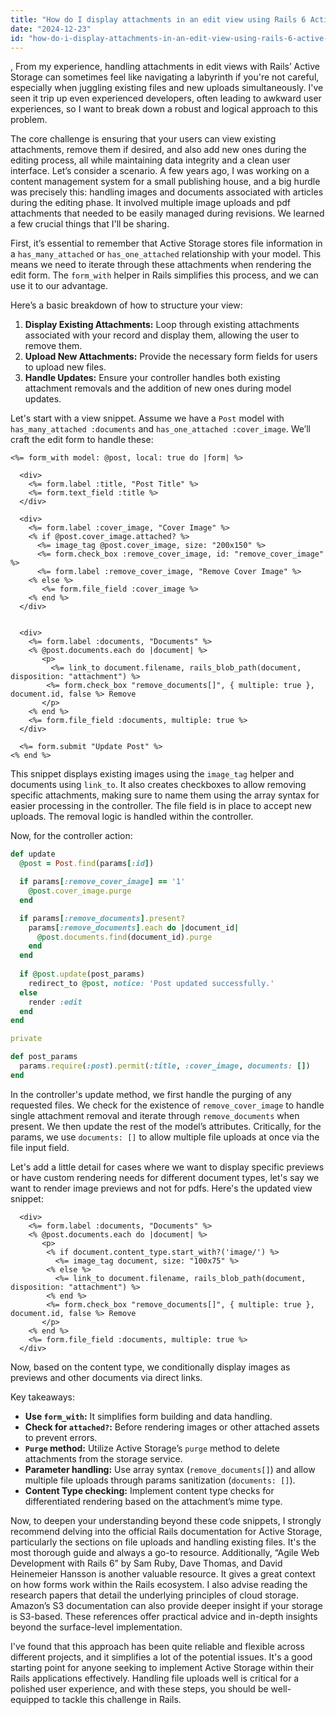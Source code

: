```yaml
---
title: "How do I display attachments in an edit view using Rails 6 Active Storage?"
date: "2024-12-23"
id: "how-do-i-display-attachments-in-an-edit-view-using-rails-6-active-storage"
---
```


,  From my experience, handling attachments in edit views with Rails’ Active Storage can sometimes feel like navigating a labyrinth if you're not careful, especially when juggling existing files and new uploads simultaneously. I've seen it trip up even experienced developers, often leading to awkward user experiences, so I want to break down a robust and logical approach to this problem.

The core challenge is ensuring that your users can view existing attachments, remove them if desired, and also add new ones during the editing process, all while maintaining data integrity and a clean user interface. Let’s consider a scenario. A few years ago, I was working on a content management system for a small publishing house, and a big hurdle was precisely this: handling images and documents associated with articles during the editing phase. It involved multiple image uploads and pdf attachments that needed to be easily managed during revisions. We learned a few crucial things that I'll be sharing.

First, it’s essential to remember that Active Storage stores file information in a `has_many_attached` or `has_one_attached` relationship with your model. This means we need to iterate through these attachments when rendering the edit form. The `form_with` helper in Rails simplifies this process, and we can use it to our advantage.

Here’s a basic breakdown of how to structure your view:

1.  **Display Existing Attachments:** Loop through existing attachments associated with your record and display them, allowing the user to remove them.
2.  **Upload New Attachments:** Provide the necessary form fields for users to upload new files.
3.  **Handle Updates:** Ensure your controller handles both existing attachment removals and the addition of new ones during model updates.

Let's start with a view snippet. Assume we have a `Post` model with `has_many_attached :documents` and `has_one_attached :cover_image`. We’ll craft the edit form to handle these:

```erb
<%= form_with model: @post, local: true do |form| %>

  <div>
    <%= form.label :title, "Post Title" %>
    <%= form.text_field :title %>
  </div>

  <div>
    <%= form.label :cover_image, "Cover Image" %>
    <% if @post.cover_image.attached? %>
      <%= image_tag @post.cover_image, size: "200x150" %>
      <%= form.check_box :remove_cover_image, id: "remove_cover_image" %>
      <%= form.label :remove_cover_image, "Remove Cover Image" %>
    <% else %>
       <%= form.file_field :cover_image %>
    <% end %>
  </div>


  <div>
    <%= form.label :documents, "Documents" %>
    <% @post.documents.each do |document| %>
       <p>
         <%= link_to document.filename, rails_blob_path(document, disposition: "attachment") %>
        <%= form.check_box "remove_documents[]", { multiple: true }, document.id, false %> Remove
       </p>
    <% end %>
    <%= form.file_field :documents, multiple: true %>
  </div>

  <%= form.submit "Update Post" %>
<% end %>
```

This snippet displays existing images using the `image_tag` helper and documents using `link_to`. It also creates checkboxes to allow removing specific attachments, making sure to name them using the array syntax for easier processing in the controller. The file field is in place to accept new uploads. The removal logic is handled within the controller.

Now, for the controller action:

```ruby
def update
  @post = Post.find(params[:id])

  if params[:remove_cover_image] == '1'
    @post.cover_image.purge
  end

  if params[:remove_documents].present?
    params[:remove_documents].each do |document_id|
      @post.documents.find(document_id).purge
    end
  end
  
  if @post.update(post_params)
    redirect_to @post, notice: 'Post updated successfully.'
  else
    render :edit
  end
end

private

def post_params
  params.require(:post).permit(:title, :cover_image, documents: [])
end
```

In the controller's update method, we first handle the purging of any requested files. We check for the existence of `remove_cover_image` to handle single attachment removal and iterate through `remove_documents` when present. We then update the rest of the model’s attributes. Critically, for the params, we use `documents: []` to allow multiple file uploads at once via the file input field.

Let's add a little detail for cases where we want to display specific previews or have custom rendering needs for different document types, let's say we want to render image previews and not for pdfs. Here's the updated view snippet:

```erb
  <div>
    <%= form.label :documents, "Documents" %>
    <% @post.documents.each do |document| %>
       <p>
        <% if document.content_type.start_with?('image/') %>
          <%= image_tag document, size: "100x75" %>
        <% else %>
          <%= link_to document.filename, rails_blob_path(document, disposition: "attachment") %>
        <% end %>
        <%= form.check_box "remove_documents[]", { multiple: true }, document.id, false %> Remove
       </p>
    <% end %>
    <%= form.file_field :documents, multiple: true %>
  </div>
```

Now, based on the content type, we conditionally display images as previews and other documents via direct links.

Key takeaways:

*   **Use `form_with`:** It simplifies form building and data handling.
*   **Check for `attached?`:** Before rendering images or other attached assets to prevent errors.
*   **`Purge` method:** Utilize Active Storage’s `purge` method to delete attachments from the storage service.
*   **Parameter handling:** Use array syntax (`remove_documents[]`) and allow multiple file uploads through params sanitization (`documents: []`).
*   **Content Type checking:** Implement content type checks for differentiated rendering based on the attachment’s mime type.

Now, to deepen your understanding beyond these code snippets, I strongly recommend delving into the official Rails documentation for Active Storage, particularly the sections on file uploads and handling existing files. It's the most thorough guide and always a go-to resource. Additionally, “Agile Web Development with Rails 6” by Sam Ruby, Dave Thomas, and David Heinemeier Hansson is another valuable resource. It gives a great context on how forms work within the Rails ecosystem. I also advise reading the research papers that detail the underlying principles of cloud storage. Amazon’s S3 documentation can also provide deeper insight if your storage is S3-based. These references offer practical advice and in-depth insights beyond the surface-level implementation.

I've found that this approach has been quite reliable and flexible across different projects, and it simplifies a lot of the potential issues. It's a good starting point for anyone seeking to implement Active Storage within their Rails applications effectively. Handling file uploads well is critical for a polished user experience, and with these steps, you should be well-equipped to tackle this challenge in Rails.
